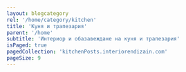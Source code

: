 ```yaml
---
layout: blogcategory
rel: '/home/category/kitchen'
title: 'Куня и трапезария'
parent: '/home'
subtitle: 'Интериор и обазавеждане на куня и трапезария'
isPaged: true
pagedCollection: 'kitchenPosts.interiorendizain.com'
pageSize: 9
---
```

